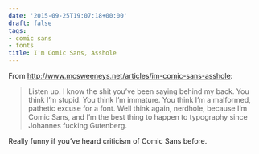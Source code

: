 ```yaml
---
date: '2015-09-25T19:07:18+00:00'
draft: false
tags:
- comic sans
- fonts
title: I'm Comic Sans, Asshole
---
```


From http://www.mcsweeneys.net/articles/im-comic-sans-asshole:

>Listen up. I know the shit you’ve been saying behind my back. You think I’m stupid. You think I’m immature. You think I’m a malformed, pathetic excuse for a font. Well think again, nerdhole, because I’m Comic Sans, and I’m the best thing to happen to typography since Johannes fucking Gutenberg.

Really funny if you’ve heard criticism of Comic Sans before.
